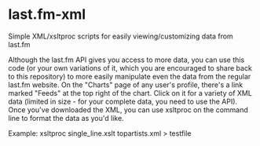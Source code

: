 last.fm-xml
===========

Simple XML/xsltproc scripts for easily viewing/customizing data from last.fm

Although the last.fm API gives you access to more data, you can use this code (or your own variations of it, which you are encouraged to share back to this repository) to more easily manipulate even the data from the regular last.fm website. On the "Charts" page of any user's profile, there's a link marked "Feeds" at the top right of the chart. Click on it for a variety of XML data (limited in size - for your complete data, you need to use the API). Once you've downloaded the XML, you can use xsltproc on the command line to format the data as you'd like. 

Example:
xsltproc single_line.xslt topartists.xml > testfile
